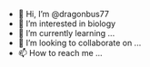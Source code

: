 - 👋 Hi, I’m @dragonbus77
- 👀 I’m interested in biology
- 🌱 I’m currently learning ...
- 💞️ I’m looking to collaborate on ...
- 📫 How to reach me ...

<!---
dragonbus77/dragonbus77 is a ✨ special ✨ repository because its `README.md` (this file) appears on your GitHub profile.
You can click the Preview link to take a look at your changes.
--->
